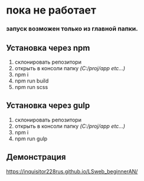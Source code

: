 # пока не работает
### запуск возможен только из главной папки.       
## Установка через npm
1. склонировать репозитори
2. открыть в консоли папку _(C:/proj/app etc...)_
3. npm i
4. npm run build
5. npm run scss
## Установка через gulp
1. склонировать репозитори
2. открыть в консоли папку _(C:/proj/app etc...)_
3. npm i
4. npm run gulp
## Демонстрация
https://inquisitor228rus.github.io/LSweb_beginnerAN/